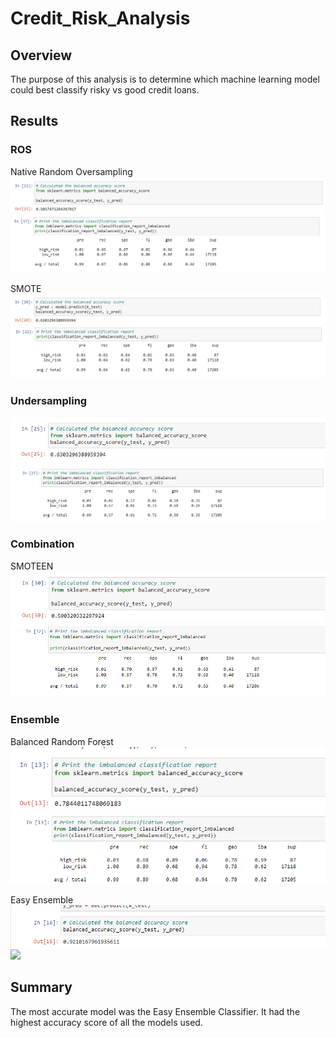 # Credit_Risk_Analysis

## Overview
The purpose of this analysis is to determine which machine learning model could best classify risky vs good credit loans.

## Results

### ROS
Native Random Oversampling
![](https://github.com/kevin-green58/Credit_Risk_Analysis/blob/main/OS_Balanced_Accuracy.PNG)
![](https://github.com/kevin-green58/Credit_Risk_Analysis/blob/main/OS_Classification.PNG)

SMOTE
![](https://github.com/kevin-green58/Credit_Risk_Analysis/blob/main/SMOTE_Balanced_Accuracy.PNG)
![](https://github.com/kevin-green58/Credit_Risk_Analysis/blob/main/SMOTE_Classification.PNG)

### Undersampling
![](https://github.com/kevin-green58/Credit_Risk_Analysis/blob/main/US_Balanced_Accuracy.PNG)
![](https://github.com/kevin-green58/Credit_Risk_Analysis/blob/main/US_Classification.PNG)

### Combination
SMOTEEN
![](https://github.com/kevin-green58/Credit_Risk_Analysis/blob/main/SMOTEEN_Balanced_Accuracy.PNG)
![](https://github.com/kevin-green58/Credit_Risk_Analysis/blob/main/SMOTEEN_Classification.PNG)

### Ensemble
Balanced Random Forest
![](https://github.com/kevin-green58/Credit_Risk_Analysis/blob/main/RF_Balanced_Accuracy.PNG)
![](https://github.com/kevin-green58/Credit_Risk_Analysis/blob/main/RF_Classification.PNG)

Easy Ensemble
![](https://github.com/kevin-green58/Credit_Risk_Analysis/blob/main/EE_Balanced_Accuracy.PNG)
![](![]https://github.com/kevin-green58/Credit_Risk_Analysis/blob/main/EE_Classification.PNG)

## Summary
The most accurate model was the Easy Ensemble Classifier. It had the highest accuracy score of all the models used.
